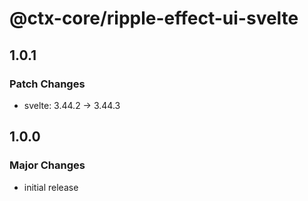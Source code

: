 # @ctx-core/ripple-effect-ui-svelte

## 1.0.1

### Patch Changes

- svelte: 3.44.2 -> 3.44.3

## 1.0.0

### Major Changes

- initial release
